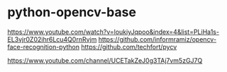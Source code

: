 # python-opencv-base

https://www.youtube.com/watch?v=loukiyJqpoo&index=4&list=PLiHa1s-EL3vjr0Z02ihr6Lcu4Q0rnRvjm
https://github.com/informramiz/opencv-face-recognition-python
https://github.com/techfort/pycv

https://www.youtube.com/channel/UCETakZeJ0g3TAj7vm5zGJ7Q